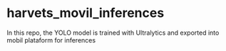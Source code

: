 # harvets_movil_inferences
In this repo, the YOLO model is trained with Ultralytics and exported into mobil plataform for inferences

